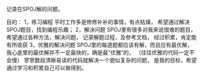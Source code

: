 记录在SPOJ解的问题。

目的：
1，练习编程
   平时工作多是修修补补的事情，有点枯燥，
   希望通过解决SPOJ题目，找到编程乐趣；
2，解决问题
   SPOJ里有很多对我来说很难的题目，
   希望通过各种方法，解决问题，
   记录解题过程，及参考文档，
   经过积累，肯定能有所收获
3，优雅的解决问题
   SPOJ里的每道题都应该有解，而且应有最优解，
   我心底里的最优解并不一定最快的，确是最“优雅”的，
   （往往优雅的代码一定不会慢）
   寥寥数段清晰易读的代码就解决一个貌似复杂的问题，
   是我的目标，希望通过学习和积累自己可以做得到。

